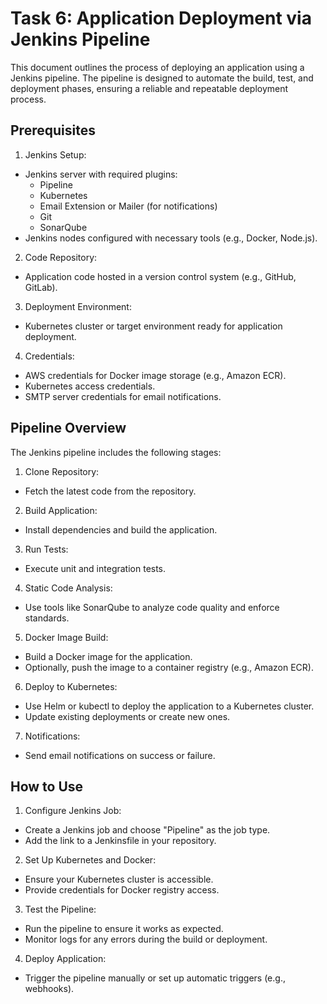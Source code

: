 # Task 6: Application Deployment via Jenkins Pipeline

This document outlines the process of deploying an application using a Jenkins pipeline. The pipeline is designed to automate the build, test, and deployment phases, ensuring a reliable and repeatable deployment process.

## Prerequisites
1. Jenkins Setup:

- Jenkins server with required plugins:
    - Pipeline
    - Kubernetes
    - Email Extension or Mailer (for notifications)
    - Git
    - SonarQube
- Jenkins nodes configured with necessary tools (e.g., Docker, Node.js).

2. Code Repository:

- Application code hosted in a version control system (e.g., GitHub, GitLab).

3. Deployment Environment:

- Kubernetes cluster or target environment ready for application deployment.

4. Credentials:

- AWS credentials for Docker image storage (e.g., Amazon ECR).
- Kubernetes access credentials.
- SMTP server credentials for email notifications.

## Pipeline Overview
The Jenkins pipeline includes the following stages:

1. Clone Repository:

- Fetch the latest code from the repository.
2. Build Application:

- Install dependencies and build the application.
3. Run Tests:

- Execute unit and integration tests.

4. Static Code Analysis:

- Use tools like SonarQube to analyze code quality and enforce standards.
5. Docker Image Build:

- Build a Docker image for the application.
- Optionally, push the image to a container registry (e.g., Amazon ECR).
6. Deploy to Kubernetes:

- Use Helm or kubectl to deploy the application to a Kubernetes cluster.
- Update existing deployments or create new ones.
7. Notifications:

- Send email notifications on success or failure.

## How to Use
1. Configure Jenkins Job:

- Create a Jenkins job and choose "Pipeline" as the job type.
- Add the link to a Jenkinsfile in your repository.
2. Set Up Kubernetes and Docker:

- Ensure your Kubernetes cluster is accessible.
- Provide credentials for Docker registry access.
3. Test the Pipeline:

- Run the pipeline to ensure it works as expected.
- Monitor logs for any errors during the build or deployment.
4. Deploy Application:

- Trigger the pipeline manually or set up automatic triggers (e.g., webhooks).
